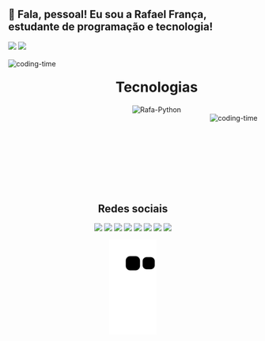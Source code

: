 ## 👋 Fala, pessoal! Eu sou a Rafael França, estudante de programação e tecnologia! 




<div >
  <img height="180em" src="https://github-readme-stats.vercel.app/api?username=Rafasfrancah&show_icons=true&theme=great-gatsby&include_all_commits=true&count_private=true"/>
  <img height="141em"   src="https://github-readme-stats.vercel.app/api/top-langs/?username=Rafasfrancah&layout=compact&langs_count=16&theme=great-gatsby"/>
</div>

 
<div  align="center"> 
  <div style="display: inline_block"><br>
    <img align="left" height="250" alt="coding-time" src="code.gif">
    <h1 align="center">Tecnologias </h1>
  <img align="center" alt="Rafa-Python" height="120" width="130" 
 <img src="https://cdn.jsdelivr.net/gh/devicons/devicon/icons/java/java-original-wordmark.svg" />
 <div style="display: flex; justify-content: space-between;"> <br>
  <img align="left"height="150" alt="coding-time" src="code.gif">
 
  
</div>
  
 ## Redes sociais

<div> 
 
 
  <a href="https://instagram.com/rafasfrancah" target="_blank"><img src="https://img.shields.io/badge/-Instagram-%23E4405F?style=for-the-badge&logo=instagram&logoColor=white" target="_blank"></a>
 	  <a href = "mailto:rafasfrancah@gmail.com"><img src="https://img.shields.io/badge/-Gmail-%23333?style=for-the-badge&logo=gmail&logoColor=white" target="_blank"></a>
  <a href="https://www.linkedin.com/in/rafael-frança-480006246" target="_blank"><img src="https://img.shields.io/badge/-LinkedIn-%230077B5?style=for-the-badge&logo=linkedin&logoColor=white" target="_blank"></a> 
   <a href="https://twitter.com/rafasfrancah" target="_blank"><img src="https://img.shields.io/badge/Twitter-1DA1F2?style=for-the-badge&logo=twitter&logoColor=white" target="_blank"></a> 
    <a href="https://api.whatsapp.com/send?phone=5585996422997" target="_blank"><img src="https://img.shields.io/badge/WhatsApp-25D366?style=for-the-badge&logo=whatsapp&logoColor=white" target="_blank"></a> 
  <a href="https://youtube.com/channel/UCPqt-5lbfh1ORv2SjIk1AkA" target="_blank"><img src="https://img.shields.io/badge/YouTube-FF0000?style=for-the-badge&logo=youtube&logoColor=white" target="_blank"></a>
  <a href="https://telegram.org/@Rafasfrancah" target="_blank"><img src="https://img.shields.io/badge/Telegram-2CA5E0?style=for-the-badge&logo=telegram&logoColor=white" target="_blank"></a>
   <a href="https://discord.com/channels/@me/<5585996422997>" target="_blank"><img src="https://img.shields.io/badge/Discord-7289DA?style=for-the-badge&logo=discord&logoColor=white" target="_blank"></a>
  
</div>
  
![snake gif](https://github.com/Rafasfrancah/Rafasfrancah/blob/output/github-contribution-grid-snake.svg)
